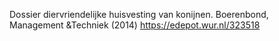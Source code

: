 Dossier diervriendelijke huisvesting van konijnen. Boerenbond, Management &Techniek (2014) https://edepot.wur.nl/323518
